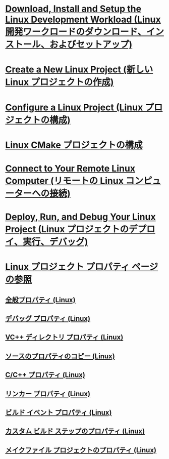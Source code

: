 # [Download, Install and Setup the Linux Development Workload (Linux 開発ワークロードのダウンロード、インストール、およびセットアップ)](download-install-and-setup-the-linux-development-workload.md)
# [Create a New Linux Project (新しい Linux プロジェクトの作成)](create-a-new-linux-project.md)
# [Configure a Linux Project (Linux プロジェクトの構成)](configure-a-linux-project.md)
# [Linux CMake プロジェクトの構成](cmake-linux-project.md)
# [Connect to Your Remote Linux Computer (リモートの Linux コンピューターへの接続)](connect-to-your-remote-linux-computer.md)
# [Deploy, Run, and Debug Your Linux Project (Linux プロジェクトのデプロイ、実行、デバッグ)](deploy-run-and-debug-your-linux-project.md)
# [Linux プロジェクト プロパティ ページの参照](prop-pages-linux.md)
## [全般プロパティ (Linux)](prop-pages/general-linux.md)
## [デバッグ プロパティ (Linux)](prop-pages/debugging-linux.md)
## [VC++ ディレクトリ プロパティ (Linux)](prop-pages/directories-linux.md)
## [ソースのプロパティのコピー (Linux)](prop-pages/copy-sources-project.md)
## [C/C++ プロパティ (Linux)](prop-pages/c-cpp-linux.md)
## [リンカー プロパティ (Linux)](prop-pages/linker-linux.md)
## [ビルド イベント プロパティ (Linux)](prop-pages/build-events-linux.md)
## [カスタム ビルド ステップのプロパティ (Linux)](prop-pages/custom-build-step-linux.md) 
## [メイクファイル プロジェクトのプロパティ (Linux)](prop-pages/makefile-linux.md)